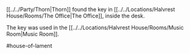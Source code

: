 [[../../Party/Thorn|Thorn]] found the key in [[../../Locations/Halvrest House/Rooms/The Office|The Office]], inside the desk.

The key was used in the [[../../Locations/Halvrest House/Rooms/Music Room|Music Room]].

#house-of-lament